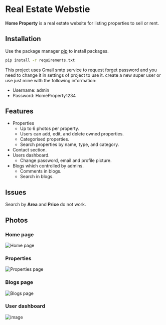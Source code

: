 # Real Estate Webstie

**Home Property** is a real estate website for listing properties to sell or rent. 

## Installation

Use the package manager [pip](https://pip.pypa.io/en/stable/) to install packages.

```bash
pip install -r requirements.txt
```
This project uses Gmail smtp service to request forget password and you need to change it in settings of project to use it.
create a new super user or use just mine with the following information:  
* Username: admin  
* Password: HomeProperty1234

## Features
* Properties
  * Up to 6 photos per property.
  * Users can add, edit, and delete owned properties.
  * Categorised properties.
  * Search properties by name, type, and category.
* Contact section.  
* Users dashboard.
  * Change password, email and profile picture.
* Blogs which controlled by admins.
  * Comments in blogs.
  * Search in blogs.

## Issues
Search by **Area** and **Price** do not work. 

## Photos
### Home page
![Home page](https://user-images.githubusercontent.com/60227955/144056636-122642da-8417-499f-8826-45937a34bd0e.png)
### Properties 
![Properties page](https://user-images.githubusercontent.com/60227955/144057042-d3621f8e-28f8-4a16-855b-510e75e3c51c.png)
### Blogs page
![Blogs page](https://user-images.githubusercontent.com/60227955/144057397-48cae7ed-6f86-474d-8412-706c89bb22b2.png)
### User dashboard
![image](https://user-images.githubusercontent.com/60227955/144057555-501c4369-fae8-42f1-9504-2d00b768f8f3.png)
